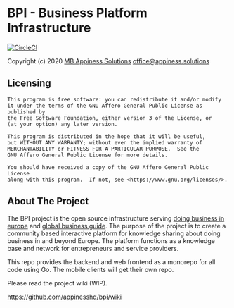 # BPI - Business Platform Infrastructure

[![CircleCI](https://circleci.com/gh/appinesshq/bpi.svg?style=svg)](https://circleci.com/gh/appinesshq/bpi.svg)

Copyright (c) 2020 [MB Appiness Solutions](https://appiness.solutions)
[office@appiness.solutions](mailto://office@appiness.solutions)

## Licensing

```
This program is free software: you can redistribute it and/or modify
it under the terms of the GNU Affero General Public License as published by
the Free Software Foundation, either version 3 of the License, or
(at your option) any later version.

This program is distributed in the hope that it will be useful,
but WITHOUT ANY WARRANTY; without even the implied warranty of
MERCHANTABILITY or FITNESS FOR A PARTICULAR PURPOSE.  See the
GNU Affero General Public License for more details.

You should have received a copy of the GNU Affero General Public License
along with this program.  If not, see <https://www.gnu.org/licenses/>.
```

## About The Project

The BPI project is the open source infrastructure serving [doing business in europe](https://doingbusinessineurope.com) and [global business guide](https://globalbusinessguide.net). The purpose of the project is to create a community based interactive platform for knowledge sharing about doing business in and beyond Europe. The platform functions as a knowledge base and network for entrepreneurs and service providers.

This repo provides the backend and web frontend as a monorepo for all code using Go. The mobile clients will get their own repo.

Please read the project wiki (WIP).

https://github.com/appinesshq/bpi/wiki